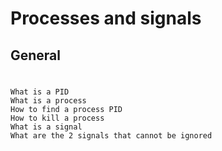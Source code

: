 # Processes and signals
## General
#
	What is a PID
	What is a process
	How to find a process PID
	How to kill a process
	What is a signal
	What are the 2 signals that cannot be ignored